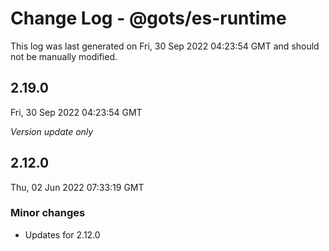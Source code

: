 # Change Log - @gots/es-runtime

This log was last generated on Fri, 30 Sep 2022 04:23:54 GMT and should not be manually modified.

## 2.19.0
Fri, 30 Sep 2022 04:23:54 GMT

_Version update only_

## 2.12.0
Thu, 02 Jun 2022 07:33:19 GMT

### Minor changes

- Updates for 2.12.0

